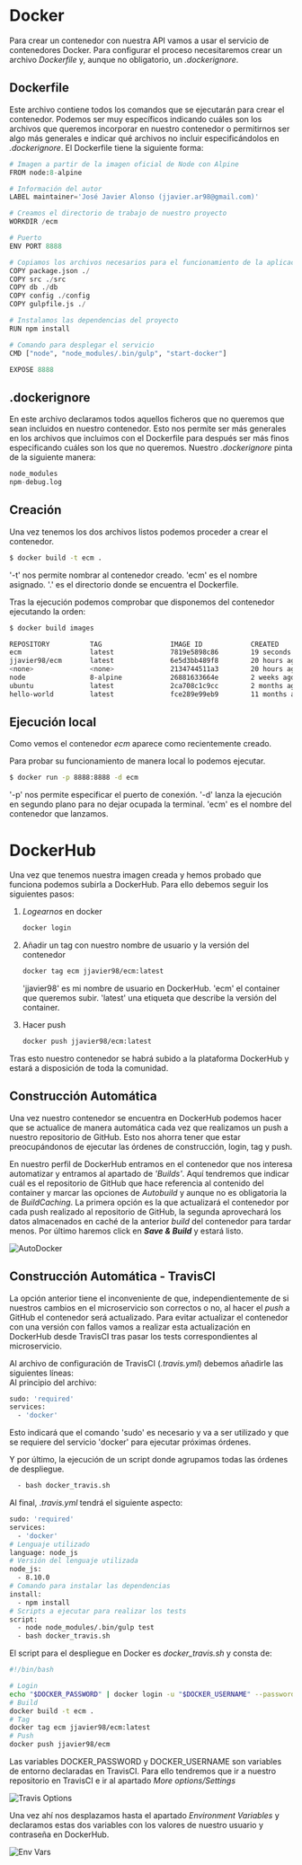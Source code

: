 # Docker

Para crear un contenedor con nuestra API vamos a usar el servicio de contenedores Docker. Para configurar el proceso necesitaremos crear un archivo _Dockerfile_ y, aunque no obligatorio, un _.dockerignore_.

## Dockerfile
Este archivo contiene todos los comandos que se ejecutarán para crear el contenedor. Podemos ser muy específicos indicando cuáles son los archivos que queremos incorporar en nuestro contenedor o permitirnos ser algo más generales e indicar qué archivos no incluir especificándolos en _.dockerignore_. El Dockerfile tiene la siguiente forma:

```python
# Imagen a partir de la imagen oficial de Node con Alpine
FROM node:8-alpine

# Información del autor
LABEL maintainer='José Javier Alonso (jjavier.ar98@gmail.com)'

# Creamos el directorio de trabajo de nuestro proyecto
WORKDIR /ecm

# Puerto
ENV PORT 8888

# Copiamos los archivos necesarios para el funcionamiento de la aplicación
COPY package.json ./
COPY src ./src
COPY db ./db
COPY config ./config
COPY gulpfile.js ./

# Instalamos las dependencias del proyecto
RUN npm install

# Comando para desplegar el servicio
CMD ["node", "node_modules/.bin/gulp", "start-docker"]

EXPOSE 8888
```

## .dockerignore
En este archivo declaramos todos aquellos ficheros que no queremos que sean incluidos en nuestro contenedor. Esto nos permite ser más generales en los archivos que incluimos con el Dockerfile para después ser más finos especificando cuáles son los que no queremos. Nuestro _.dockerignore_ pinta de la siguiente manera:

```python
node_modules
npm-debug.log
```

## Creación
Una vez tenemos los dos archivos listos podemos proceder a crear el contenedor.

```bash
$ docker build -t ecm .
```

'-t' nos permite nombrar al contenedor creado.
'ecm' es el nombre asignado.
'.' es el directorio donde se encuentra el Dockerfile.

Tras la ejecución podemos comprobar que disponemos del contenedor ejecutando la orden:

```bash
$ docker build images

REPOSITORY          TAG                 IMAGE ID            CREATED             SIZE
ecm                 latest              7819e5898c86        19 seconds ago      244MB
jjavier98/ecm       latest              6e5d3bb489f8        20 hours ago        245MB
<none>              <none>              2134744511a3        20 hours ago        245MB
node                8-alpine            26881633664e        2 weeks ago         67MB
ubuntu              latest              2ca708c1c9cc        2 months ago        64.2MB
hello-world         latest              fce289e99eb9        11 months ago       1.84kB
```

## Ejecución local

Como vemos el contenedor _ecm_ aparece como recientemente creado.

Para probar su funcionamiento de manera local lo podemos ejecutar.

```bash
$ docker run -p 8888:8888 -d ecm
```

'-p' nos permite especificar el puerto de conexión.
'-d' lanza la ejecución en segundo plano para no dejar ocupada la terminal.
'ecm' es el nombre del contenedor que lanzamos.

# DockerHub

Una vez que tenemos nuestra imagen creada y hemos probado que funciona podemos subirla a DockerHub. Para ello debemos seguir los siguientes pasos:

1. _Logearnos_ en docker
    ```bash
    docker login
    ```
2. Añadir un tag con nuestro nombre de usuario y la versión del contenedor
    ```bash
    docker tag ecm jjavier98/ecm:latest
    ```
    'jjavier98' es mi nombre de usuario en DockerHub.
    'ecm' el container que queremos subir.
    'latest' una etiqueta que describe la versión del container.  

3. Hacer push
    ```bash
    docker push jjavier98/ecm:latest
    ```

Tras esto nuestro contenedor se habrá subido a la plataforma DockerHub y estará a disposición de toda la comunidad.

## Construcción Automática

Una vez nuestro contenedor se encuentra en DockerHub podemos hacer que se actualice de manera automática cada vez que realizamos un push a nuestro repositorio de GitHub. Esto nos ahorra tener que estar preocupándonos de ejecutar las órdenes de construcción, login, tag y push.  

En nuestro perfil de DockerHub entramos en el contenedor que nos interesa automatizar y entramos al apartado de _'Builds'_. Aquí tendremos que indicar cuál es el repositorio de GitHub que hace referencia al contenido del container y marcar las opciones de _Autobuild_ y aunque no es obligatoria la de _BuildCaching_. La primera opción es la que actualizará el contenedor por cada push realizado al repositorio de GitHub, la segunda aprovechará los datos almacenados en caché de la anterior _build_ del contenedor para tardar menos. Por último haremos click en ***Save & Build*** y estará listo.

![AutoDocker](./images/dockerHub.png)

## Construcción Automática - TravisCI
La opción anterior tiene el inconveniente de que, independientemente de si nuestros cambios en el microservicio son correctos o no, al hacer el _push_ a GitHub el contenedor será actualizado. Para evitar actualizar el contenedor con una versión con fallos vamos a realizar esta actualización en DockerHub desde TravisCI tras pasar los tests correspondientes al microservicio.

Al archivo de configuración de TravisCI (_.travis.yml_) debemos añadirle las siguientes líneas:  
Al principio del archivo:
```bash
sudo: 'required'
services:
  - 'docker'
```
Esto indicará que el comando 'sudo' es necesario y va a ser utilizado y que se requiere del servicio 'docker' para ejecutar próximas órdenes.

Y por último, la ejecución de un script donde agrupamos todas las órdenes de despliegue.
```bash
  - bash docker_travis.sh
```

Al final, ._travis.yml_ tendrá el siguiente aspecto:

```bash
sudo: 'required'
services:
  - 'docker'
# Lenguaje utilizado
language: node_js
# Versión del lenguaje utilizada
node_js:
  - 8.10.0
# Comando para instalar las dependencias
install:
  - npm install
# Scripts a ejecutar para realizar los tests
script:
  - node node_modules/.bin/gulp test
  - bash docker_travis.sh
```

El script para el despliegue en Docker es _docker_travis.sh_ y consta de:
```bash
#!/bin/bash

# Login
echo "$DOCKER_PASSWORD" | docker login -u "$DOCKER_USERNAME" --password-stdin
# Build
docker build -t ecm .
# Tag
docker tag ecm jjavier98/ecm:latest
# Push
docker push jjavier98/ecm
```

Las variables DOCKER_PASSWORD y DOCKER_USERNAME son variables de entorno declaradas en TravisCI. Para ello tendremos que ir a nuestro repositorio en TravisCI e ir al apartado _More options/Settings_

![Travis Options](images/travis.png)

Una vez ahí nos desplazamos hasta el apartado _Environment Variables_ y declaramos estas dos variables con los valores de nuestro usuario y contraseña en DockerHub.

![Env Vars](images/env-var.png)